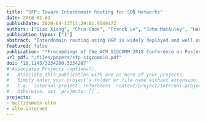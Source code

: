 ```yaml
---
title: "SFP: Toward Interdomain Routing for SDN Networks"
date: 2018-01-01
publishDate: 2020-04-13T15:29:01.054947Z
authors: ["Qiao Xiang", "Chin Guok", "Franck Le", "John MacAuley", "Harvey Newman", "Y. Richard Yang"]
publication_types: ["1"]
abstract: "Interdomain routing using BGP is widely deployed and well understood. The deployment of SDN in BGP domain networks, however, has not been systematically studied. In this paper, we first show that the use-announcement inconsistency is a fundamental mismatch in such a deployment, leading to serious issues including unnecessary blackholes, unnecessary reduced reachability, and permanent forwarding loops. We then design SFP, the first fine-grained interdomain routing protocol that extends BGP with fine-grained routing, eliminating the aforementioned mismatch. We develop two novel techniques, automatic receiver filtering and on-demand information dissemination, to address the scalability issue brought by fine-grained routing. Evaluating SFP using real network topologies and traces for intended settings, which are not global Internet but tens of collaborative domains, we show that SFP can reduce the amount of traffic affected by blackholes and loops by more than 50%, and that our proposed techniques can reduce the amount of signaling between ASes by 3 orders of magnitude compared with naive fine-grained routing."
featured: false
publication: "*Proceedings of the ACM SIGCOMM 2018 Conference on Posters and Demos  - SIGCOMM '18*"
url_pdf: "/files/papers/sfp-sigcomm18.pdf"
doi: "10.1145/3234200.3234207"
# Associated Projects (optional).
#   Associate this publication with one or more of your projects.
#   Simply enter your project's folder or file name without extension.
#   E.g. `internal-project` references `content/project/internal-project/index.md`.
#   Otherwise, set `projects: []`.
projects:
- multidomain-alto
- alto-internet
---
```


